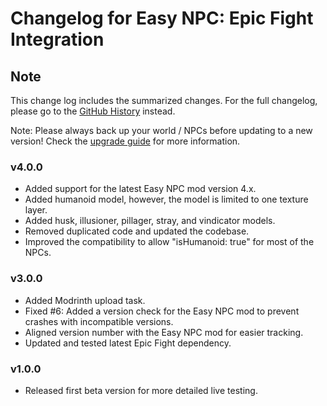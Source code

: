 # Changelog for Easy NPC: Epic Fight Integration

## Note

This change log includes the summarized changes.
For the full changelog, please go to the [GitHub History][history] instead.

Note: Please always back up your world / NPCs before updating to a new version!
Check the [upgrade guide][upgrade_guide] for more information.

### v4.0.0

- Added support for the latest Easy NPC mod version 4.x.
- Added humanoid model, however, the model is limited to one texture layer.
- Added husk, illusioner, pillager, stray, and vindicator models.
- Removed duplicated code and updated the codebase.
- Improved the compatibility to allow "isHumanoid: true" for most of the NPCs.

### v3.0.0

- Added Modrinth upload task.
- Fixed #6: Added a version check for the Easy NPC mod to prevent crashes with incompatible
  versions.
- Aligned version number with the Easy NPC mod for easier tracking.
- Updated and tested latest Epic Fight dependency.

### v1.0.0

- Released first beta version for more detailed live testing.

[history]: https://github.com/MarkusBordihn/BOs-Easy-NPC-Epic-Fight/commits/

[upgrade_guide]: https://github.com/MarkusBordihn/BOs-Easy-NPC/wiki/Upgrading
